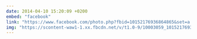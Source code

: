 ```yaml
---
date: 2014-04-10 15:20:09 +0200
embed: "facebook"
link: "https://www.facebook.com/photo.php?fbid=10152176936864865&set=a.10150382045299865.355740.580174864&type=3"
img: "https://scontent-waw1-1.xx.fbcdn.net/v/t1.0-9/10003059_10152176936864865_3797059673952007609_n.jpg?oh=3cc282e461737f7020c1e7e8c09fe562&oe=5955E800"
---
```

